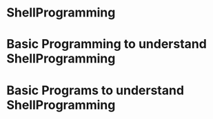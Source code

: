 # ShellProgramming
# Basic Programming to understand ShellProgramming
# Basic Programs to understand ShellProgramming
